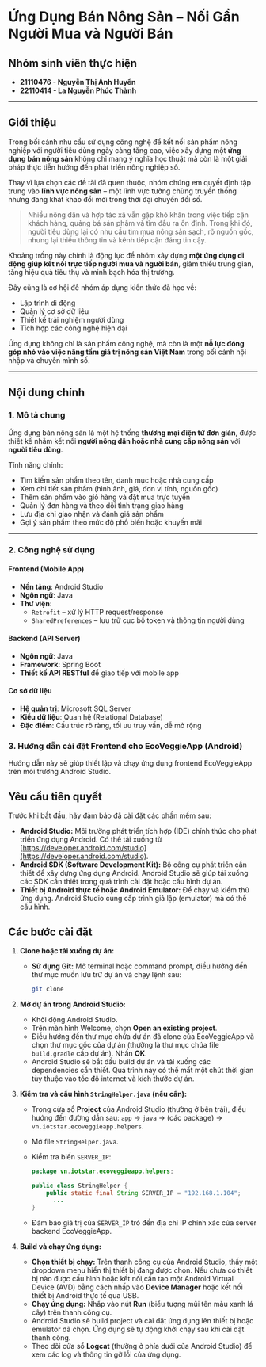 # Ứng Dụng Bán Nông Sản – Nối Gần Người Mua và Người Bán

## Nhóm sinh viên thực hiện
- **21110476 - Nguyễn Thị Ánh Huyền**  
- **22110414 - La Nguyễn Phúc Thành**

---

## Giới thiệu

Trong bối cảnh nhu cầu sử dụng công nghệ để kết nối sản phẩm nông nghiệp với người tiêu dùng ngày càng tăng cao, việc xây dựng một **ứng dụng bán nông sản** không chỉ mang ý nghĩa học thuật mà còn là một giải pháp thực tiễn hướng đến phát triển nông nghiệp số.

Thay vì lựa chọn các đề tài đã quen thuộc, nhóm chúng em quyết định tập trung vào **lĩnh vực nông sản** – một lĩnh vực tưởng chừng truyền thống nhưng đang khát khao đổi mới trong thời đại chuyển đổi số.

> Nhiều nông dân và hợp tác xã vẫn gặp khó khăn trong việc tiếp cận khách hàng, quảng bá sản phẩm và tìm đầu ra ổn định. Trong khi đó, người tiêu dùng lại có nhu cầu tìm mua nông sản sạch, rõ nguồn gốc, nhưng lại thiếu thông tin và kênh tiếp cận đáng tin cậy.

Khoảng trống này chính là động lực để nhóm xây dựng **một ứng dụng di động giúp kết nối trực tiếp người mua và người bán**, giảm thiểu trung gian, tăng hiệu quả tiêu thụ và minh bạch hóa thị trường.

Đây cũng là cơ hội để nhóm áp dụng kiến thức đã học về:
- Lập trình di động
- Quản lý cơ sở dữ liệu
- Thiết kế trải nghiệm người dùng
- Tích hợp các công nghệ hiện đại

Ứng dụng không chỉ là sản phẩm công nghệ, mà còn là một **nỗ lực đóng góp nhỏ vào việc nâng tầm giá trị nông sản Việt Nam** trong bối cảnh hội nhập và chuyển mình số.

---

## Nội dung chính

### 1. Mô tả chung

Ứng dụng bán nông sản là một hệ thống **thương mại điện tử đơn giản**, được thiết kế nhằm kết nối **người nông dân hoặc nhà cung cấp nông sản** với **người tiêu dùng**.

Tính năng chính:
- Tìm kiếm sản phẩm theo tên, danh mục hoặc nhà cung cấp
- Xem chi tiết sản phẩm (hình ảnh, giá, đơn vị tính, nguồn gốc)
- Thêm sản phẩm vào giỏ hàng và đặt mua trực tuyến
- Quản lý đơn hàng và theo dõi tình trạng giao hàng
- Lưu địa chỉ giao nhận và đánh giá sản phẩm
- Gợi ý sản phẩm theo mức độ phổ biến hoặc khuyến mãi

---

### 2. Công nghệ sử dụng

#### **Frontend (Mobile App)**
- **Nền tảng**: Android Studio
- **Ngôn ngữ**: Java
- **Thư viện**:
  - `Retrofit` – xử lý HTTP request/response
  - `SharedPreferences` – lưu trữ cục bộ token và thông tin người dùng

#### **Backend (API Server)**
- **Ngôn ngữ**: Java
- **Framework**: Spring Boot
- **Thiết kế API RESTful** để giao tiếp với mobile app

#### **Cơ sở dữ liệu**
- **Hệ quản trị**: Microsoft SQL Server
- **Kiểu dữ liệu**: Quan hệ (Relational Database)
- **Đặc điểm**: Cấu trúc rõ ràng, tối ưu truy vấn, dễ mở rộng

### 3. Hướng dẫn cài đặt Frontend cho EcoVeggieApp (Android)

Hướng dẫn này sẽ giúp thiết lập và chạy ứng dụng frontend EcoVeggieApp trên môi trường Android Studio.

## Yêu cầu tiên quyết

Trước khi bắt đầu, hãy đảm bảo đã cài đặt các phần mềm sau:

* **Android Studio:** Môi trường phát triển tích hợp (IDE) chính thức cho phát triển ứng dụng Android. Có thể tải xuống từ [https://developer.android.com/studio](https://developer.android.com/studio).
* **Android SDK (Software Development Kit):** Bộ công cụ phát triển cần thiết để xây dựng ứng dụng Android. Android Studio sẽ giúp tải xuống các SDK cần thiết trong quá trình cài đặt hoặc cấu hình dự án.
* **Thiết bị Android thực tế hoặc Android Emulator:** Để chạy và kiểm thử ứng dụng. Android Studio cung cấp trình giả lập (emulator) mà có thể cấu hình.

## Các bước cài đặt

1.  **Clone hoặc tải xuống dự án:**
    * **Sử dụng Git:** Mở terminal hoặc command prompt, điều hướng đến thư mục muốn lưu trữ dự án và chạy lệnh sau:
        ```bash
        git clone 

2.  **Mở dự án trong Android Studio:**
    * Khởi động Android Studio.
    * Trên màn hình Welcome, chọn **Open an existing project**.
    * Điều hướng đến thư mục chứa dự án đã clone của EcoVeggieApp và chọn thư mục gốc của dự án (thường là thư mục chứa file `build.gradle` cấp dự án). Nhấn **OK**.
    * Android Studio sẽ bắt đầu build dự án và tải xuống các dependencies cần thiết. Quá trình này có thể mất một chút thời gian tùy thuộc vào tốc độ internet và kích thước dự án.

3.  **Kiểm tra và cấu hình `StringHelper.java` (nếu cần):**
    * Trong cửa sổ **Project** của Android Studio (thường ở bên trái), điều hướng đến đường dẫn sau: `app` -> `java` -> (các package) -> `vn.iotstar.ecoveggieapp.helpers`.
    * Mở file `StringHelper.java`.
    * Kiểm tra biến `SERVER_IP`:

        ```java
        package vn.iotstar.ecoveggieapp.helpers;

        public class StringHelper {
            public static final String SERVER_IP = "192.168.1.104";
              ...
        }
        ```

    * Đảm bảo giá trị của `SERVER_IP` trỏ đến địa chỉ IP chính xác của server backend EcoVeggieApp.

4.  **Build và chạy ứng dụng:**
    * **Chọn thiết bị chạy:** Trên thanh công cụ của Android Studio, thấy một dropdown menu hiển thị thiết bị đang được chọn. Nếu chưa có thiết bị nào được cấu hình hoặc kết nối,cần tạo một Android Virtual Device (AVD) bằng cách nhấp vào **Device Manager** hoặc kết nối thiết bị Android thực tế qua USB.
    * **Chạy ứng dụng:** Nhấp vào nút **Run** (biểu tượng mũi tên màu xanh lá cây) trên thanh công cụ.
    * Android Studio sẽ build project và cài đặt ứng dụng lên thiết bị hoặc emulator đã chọn. Ứng dụng sẽ tự động khởi chạy sau khi cài đặt thành công.
    * Theo dõi cửa sổ **Logcat** (thường ở phía dưới của Android Studio) để xem các log và thông tin gỡ lỗi của ứng dụng.

